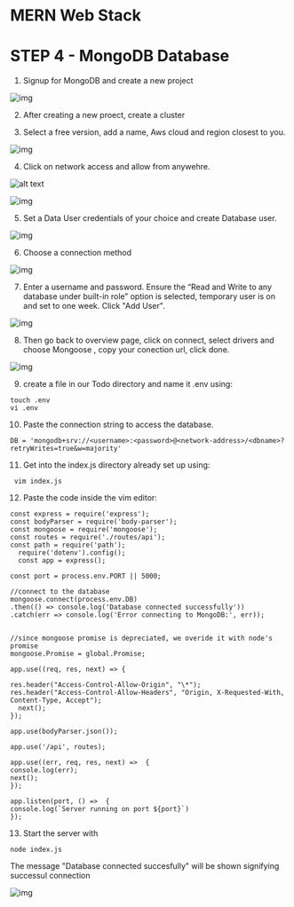 # MERN Web Stack

# STEP 4 - MongoDB Database
1. Signup for MongoDB and create a new project

![img](images/project_mongoDb.png)

2. After creating a new proect, create a cluster

3. Select a free version, add a name, Aws cloud and region closest to you.

![img](images/cluster.png)

4. Click on network access and allow from anywehre.

![alt text](images/network.png)

![img](images/editip.png)

5. Set a Data User credentials of your choice and create Database user.

![img](images/createdatabaseuser.png)

6. Choose a connection method

![img](images/method.png)

7. Enter a username and password. Ensure the “Read and Write to any database under built-in role” option is selected, temporary user is on and set to one week. Click "Add User".

![img](images/newuser.png)

8. Then go back to overview page, click on connect, select drivers and choose Mongoose , copy your conection url, click done.

![img](images/connect.png)

9. create a file in our Todo directory and name it .env using:

```
touch .env
vi .env
```

10. Paste the connection string to access the database.

```
DB = 'mongodb+srv://<username>:<password>@<network-address>/<dbname>?
retryWrites=true&w=majority'
```

11. Get into the index.js directory already set up using:

```
 vim index.js
```

12. Paste the code inside the vim editor:

```
const express = require('express');
const bodyParser = require('body-parser');
const mongoose = require('mongoose');
const routes = require('./routes/api');
const path = require('path');
  require('dotenv').config();
  const app = express();

const port = process.env.PORT || 5000;

//connect to the database
mongoose.connect(process.env.DB)
.then(() => console.log('Database connected successfully'))
.catch(err => console.log('Error connecting to MongoDB:', err));


//since mongoose promise is depreciated, we overide it with node's promise
mongoose.Promise = global.Promise;

app.use((req, res, next) => {

res.header("Access-Control-Allow-Origin", "\*");
res.header("Access-Control-Allow-Headers", "Origin, X-Requested-With, Content-Type, Accept");
  next();
});

app.use(bodyParser.json());

app.use('/api', routes);

app.use((err, req, res, next) =>  {
console.log(err);
next();
});

app.listen(port, () =>  {
console.log(`Server running on port ${port}`)
});
```

13. Start the server with

```
node index.js
```

The message "Database connected succesfully" will be shown signifying successul connection

![img](images/serverrunning.png)